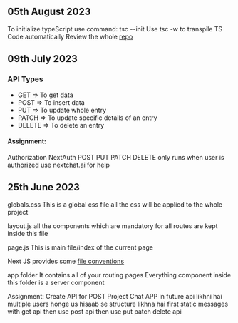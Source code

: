 ## 05th August 2023
To initialize typeScript use command: tsc --init
Use tsc -w to transpile TS Code automatically
Review the whole [repo](https://github.com/panaverse/learn-typescript)

## 09th July 2023
### API Types
- GET => To get data
- POST => To insert data
- PUT => To update whole entry
- PATCH => To update specific details of an entry
- DELETE => To delete an entry

#### Assignment:
Authorization NextAuth
POST PUT PATCH DELETE only runs when user is authorized
use nextchat.ai for help

## 25th June 2023
globals.css 
This is a global css file
all the css will be applied to the whole project

layout.js
all the components which are mandatory for all routes are kept inside this file

page.js
This is main file/index of the current page

Next JS provides some [file conventions](https://nextjs.org/docs/app/api-reference/file-conventions)

app folder
It contains all of your routing pages
Everything component inside this folder is a server component

Assignment:
Create API for POST
Project Chat APP in future api likhni hai
multiple users honge us hisaab se structure likhna hai
first static messages with get api
then use post api 
then use put patch delete api